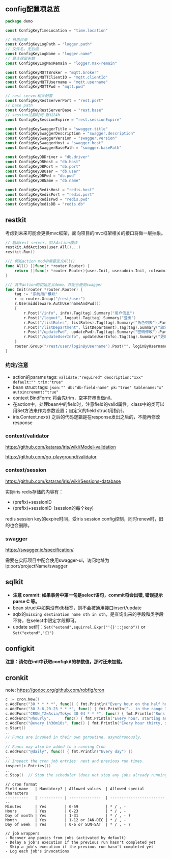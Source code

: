 
## config配置项总览
```go
package demo

const ConfigKeyTimeLocation = "time.location"

// 日志目录
const ConfigKeyLogPath = "logger.path"
// 文件名，无后缀
const ConfigKeyLogName = "logger.name"
// 最大保留天数
const ConfigKeyLogMaxRemain = "logger.max-remain"

const ConfigKeyMQTTBroker = "mqtt.broker"
const ConfigKeyMQTTClientID = "mqtt.clientId"
const ConfigKeyMQTTUsername = "mqtt.username"
const ConfigKeyMQTTPwd = "mqtt.pwd"

// rest server相关配置
const ConfigKeyRestServerPort = "rest.port"
// base path
const ConfigKeyRestServerBase = "rest.base"
// session过期时间 默认24h
const ConfigKeySessionExpire = "rest.sessionExpire"

const ConfigKeySwaggerTitle = "swagger.title"
const ConfigKeySwaggerDescription = "swagger.description"
const ConfigKeySwaggerVersion = "swagger.version"
const ConfigKeySwaggerHost = "swagger.host"
const ConfigKeySwaggerBasePath = "swagger.basePath"

const ConfigKeyDBDriver = "db.driver"
const ConfigKeyDBHost = "db.host"
const ConfigKeyDBPort = "db.port"
const ConfigKeyDBUser = "db.user"
const ConfigKeyDBPwd = "db.pwd"
const ConfigKeyDBName = "db.name"

const ConfigKeyRedisHost = "redis.host"
const ConfigKeyRedisPort = "redis.port"
const ConfigKeyRedisPwd = "redis.pwd"
const ConfigKeyRedisDB = "redis.db"
```

## restkit
考虑到未来可能会更换mvc框架，面向项目的mvc框架相关的接口将做一层抽象。

```go
// 启动rest server，加入Action模块
restkit.AddActions(user.All()...)
restkit.Run()

/// 例如action mod中需要定义All()
func All() []func(r *router.Router) {
	return []func(r *router.Router){user.Init, useradmin.Init, roleadmin.Init}
}

/// 其中action的初始定义demo，并配合使用swagger
func Init(router *router.Router) {
	tag := "系统用户模块"
	r := router.Group("/rest/user")
	r.Use(middleware.AuthUsernameAndPwd())
	{
		r.Post("/info", info).Tag(tag).Summary("用户信息")
		r.Post("/logout", logout).Tag(tag).Summary("登出")
		r.Post("/listRoles", listRoles).Tag(tag).Summary("角色列表").Param(listRolesParam{})
		r.Post("/listDepartment", listDepartment).Tag(tag).Summary("部分列表")
		r.Post("/updatePwd", updatePwd).Tag(tag).Summary("密码修改").Param(updatePwdParam{})
		r.Post("/updateUserInfo", updateUserInfo).Tag(tag).Summary("更新用户信息").Param(updateUserInfoParam{})
	}
	router.Group("/rest/user/loginByUsername").Post("", loginByUsername).Tag(tag).Summary("用户名登录").Param(loginByUsernameParam{})
}
```

### 约定/注意

- action的params tags: `validate:"required" description:"xxx" default:"" trim:"true"`
- bean struct tags: `json:"" db:"db-field-name" pk:"true" tablename:"x" autoincrement:"true"`
- context BindForm: 将会先trim，空字符串当做nil。
- 在action中，处理bean中的field时，注意field的valid属性，class中的类可以用Set方法来作为参数设置；自定义的field struct用指针。
- iris.Context.next() 之后的代码逻辑是在response发出之后的，不能再修改response

### context/validator

https://github.com/kataras/iris/wiki/Model-validation

https://github.com/go-playground/validator

### context/session

https://github.com/kataras/iris/wiki/Sessions-database

实际iris redis存储的内容有：
- (prefix)+sessionID
- (prefix)+sessionID-(session的每个key)

redis session key的expire时间，受iris session config控制，同时renew时，旧的也会删除。

### swagger

https://swagger.io/specification/

需要在实际项目中配合使用swagger-ui，访问地址为 ip:port/projectName/swagger 

## sqlkit

- **注意 commit: 如果事务中第一句是select语句，commit将会出错, 错误提示 parse C 等。**
- bean struct中如果没有db标签，则不会被通用接口insert/update
- sqlx的`missing destination name sth in sth`，是查询出来的字段和类字段不符，在select中限定字段即可。
- update set时：`Set("extend",squirrel.Expr("'{}'::jsonb"))` or `Set("extend","{}")`

## configkit

**注意：请勿在init中获取configkit的参数值，那时还未加载。**

## cronkit

note: https://godoc.org/github.com/robfig/cron

```go
c := cron.New()
c.AddFunc("30 * * * *", func() { fmt.Println("Every hour on the half hour") })
c.AddFunc("30 3-6,20-23 * * *", func() { fmt.Println(".. in the range 3-6am, 8-11pm") })
c.AddFunc("CRON_TZ=Asia/Tokyo 30 04 * * *", func() { fmt.Println("Runs at 04:30 Tokyo time every day") })
c.AddFunc("@hourly",      func() { fmt.Println("Every hour, starting an hour from now") })
c.AddFunc("@every 1h30m10s", func() { fmt.Println("Every hour thirty, starting an hour thirty from now") })
c.Start()
..
// Funcs are invoked in their own goroutine, asynchronously.
...
// Funcs may also be added to a running Cron
c.AddFunc("@daily", func() { fmt.Println("Every day") })
..
// Inspect the cron job entries' next and previous run times.
inspect(c.Entries())
..
c.Stop()  // Stop the scheduler (does not stop any jobs already running).
```
```
// cron format
Field name   | Mandatory? | Allowed values  | Allowed special characters
----------   | ---------- | --------------  | --------------------------
Minutes      | Yes        | 0-59            | * / , -
Hours        | Yes        | 0-23            | * / , -
Day of month | Yes        | 1-31            | * / , - ?
Month        | Yes        | 1-12 or JAN-DEC | * / , -
Day of week  | Yes        | 0-6 or SUN-SAT  | * / , - ?

// job wrappers
- Recover any panics from jobs (activated by default)
- Delay a job's execution if the previous run hasn't completed yet
- Skip a job's execution if the previous run hasn't completed yet
- Log each job's invocations
```
